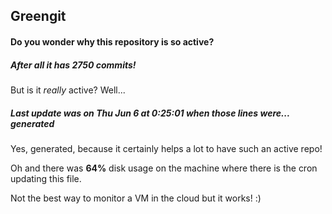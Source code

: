 ## Greengit

#### Do you wonder why this repository is so active?

##### After all it has 2750 commits!

But is it *really* active? Well...

##### Last update was on Thu Jun 6 at 0:25:01 when those lines were... generated

Yes, generated, because it certainly helps a lot to have such an active repo!

Oh and there was **64%** disk usage on the machine
where there is the cron updating this file.

Not the best way to monitor a VM in the cloud but it works! :)
